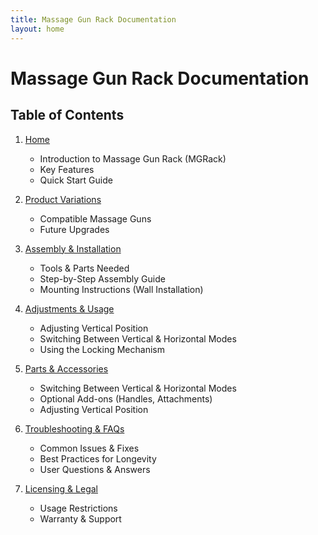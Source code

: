 ```yaml
---
title: Massage Gun Rack Documentation
layout: home
---
```


# Massage Gun Rack Documentation

## Table of Contents

1. [Home](content/home.md)
   - Introduction to Massage Gun Rack (MGRack)
   - Key Features
   - Quick Start Guide

2. [Product Variations](content/variations.md)
   - Compatible Massage Guns
   - Future Upgrades

3. [Assembly & Installation](content/assembly.md)
   - Tools & Parts Needed
   - Step-by-Step Assembly Guide
   - Mounting Instructions (Wall Installation)

4. [Adjustments & Usage](content/usage.md)
   - Adjusting Vertical Position
   - Switching Between Vertical & Horizontal Modes
   - Using the Locking Mechanism

5. [Parts & Accessories](content/parts.md)
   - Switching Between Vertical & Horizontal Modes
   - Optional Add-ons (Handles, Attachments)
   - Adjusting Vertical Position

6. [Troubleshooting & FAQs](content/troubleshooting.md)
   - Common Issues & Fixes
   - Best Practices for Longevity
   - User Questions & Answers

7. [Licensing & Legal](content/licensing.md)
   - Usage Restrictions
   - Warranty & Support
